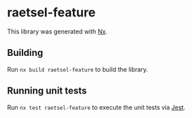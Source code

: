# raetsel-feature

This library was generated with [Nx](https://nx.dev).

## Building

Run `nx build raetsel-feature` to build the library.

## Running unit tests

Run `nx test raetsel-feature` to execute the unit tests via [Jest](https://jestjs.io).
